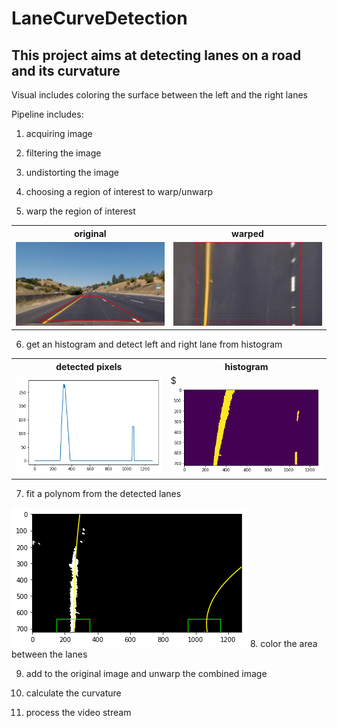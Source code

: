 # LaneCurveDetection

## This project aims at detecting lanes on a road and its curvature

Visual includes coloring the surface between the left and the right lanes

Pipeline includes:

1. acquiring image

2. filtering the image

3. undistorting the image

4. choosing a region of interest to warp/unwarp

5. warp the region of interest

<table>
  <tr>
    <th>original</th>
    <th>warped</th>
  </tr>
  <tr>
    <td><img src="bird_view/persp_transform_original.jpg"></td>
    <td><img src="bird_view/persp_transform_warped.jpg"></td>
  </tr>
  </table>



6. get an histogram and detect left and right lane from histogram


<table>
  <tr>
    <th>detected pixels</th>
    <th>histogram</th>
  </tr>
  <tr>
    <td><img src="assets/histogram.png"></td>
    <td>$<img src="assets/pixels_highlighted.png"></td>
  </tr>
  </table>

7. fit a polynom from the detected lanes

<img src="road_images/frame612_missing top right pixel.png">
8. color the area between the lanes

9. add to the original image and unwarp the combined image

10. calculate the curvature

11. process the video stream

